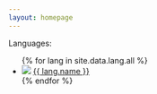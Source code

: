 ```yaml
---
layout: homepage
---
```

Languages:
<ul>
{% for lang in site.data.lang.all %}
  <li>
    <img src='https://static.blockchains.io/lang/{{ lang.code}}.png'>
    <a href="/{{ lang.code }}">
      {{ lang.name }}
    </a>
  </li>
{% endfor %}
</ul>
